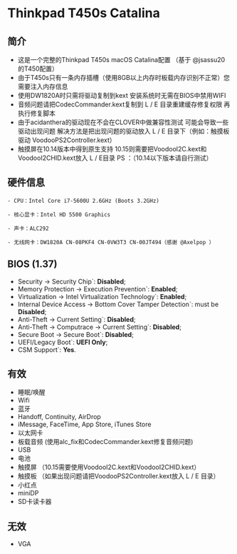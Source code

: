 # Thinkpad T450s Catalina
## 简介
- 这是一个完整的Thinkpad T450s macOS Catalina配置 （基于 @jsassu20 的T450配置）
- 由于T450s只有一条内存插槽（使用8GB以上内存时板载内存识别不正常）您需要注入内存信息
- 使用DW1820A时只需将驱动复制到kext 安装系统时无需在BIOS中禁用WIFI
- 音频问题请把CodecCommander.kext复制到 L / E 目录重建缓存修复权限 再执行修复脚本
- 由于acidanthera的驱动现在不会在CLOVER中做兼容性测试 可能会导致一些驱动出现问题 解决方法是把出现问题的驱动放入 L / E 目录下（例如：触摸板驱动 VoodooPS2Controller.kext）
-  触摸屏在10.14版本中得到原生支持 10.15则需要把VoodooI2C.kext和VoodooI2CHID.kext放入 L / E目录
    PS ：（10.14以下版本请自行测试）
## 硬件信息

```  
- CPU：Intel Core i7-5600U 2.6GHz (Boots 3.2GHz)

- 核心显卡：Intel HD 5500 Graphics 

- 声卡：ALC292

- 无线网卡：DW1820A CN-08PKF4 CN-0VW3T3 CN-00JT494（感谢 @Axelpop ）
```

## BIOS (1.37)
-  Security -> Security Chip`: **Disabled**;
-  Memory Protection -> Execution Prevention`: **Enabled**;
-  Virtualization -> Intel Virtualization Technology`: **Enabled**;
-  Internal Device Access -> Bottom Cover Tamper Detection`: must be **Disabled**;
-  Anti-Theft -> Current Setting`: **Disabled**;
-  Anti-Theft -> Computrace -> Current Setting`: **Disabled**;
-  Secure Boot -> Secure Boot`: **Disabled**;
-  UEFI/Legacy Boot`: **UEFI Only**;
-  CSM Support`: **Yes**.

## 有效

- 睡眠/唤醒
- Wifi
- 蓝牙 
- Handoff, Continuity, AirDrop
- iMessage, FaceTime, App Store, iTunes Store
- 以太网卡
- 板载音频 (使用alc_fix和CodecCommander.kext修复音频问题)
- USB
- 电池
- 触摸屏 （10.15需要使用VoodooI2C.kext和VoodooI2CHID.kext）
- 触摸板 （如果出现问题请把VoodooPS2Controller.kext放入 L / E 目录）
- 小红点
- miniDP
- SD卡读卡器

## 无效

- VGA
